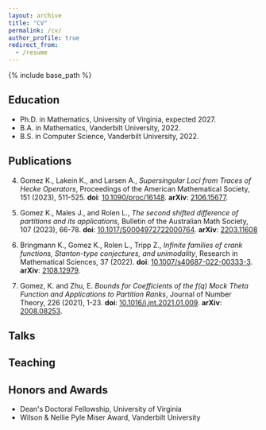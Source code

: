 ```yaml
---
layout: archive
title: "CV"
permalink: /cv/
author_profile: true
redirect_from:
  - /resume
---
```


{% include base_path %}

## Education

* Ph.D. in Mathematics, University of Virginia, expected 2027.
* B.A. in Mathematics, Vanderbilt University, 2022.
* B.S. in Computer Science, Vanderbilt University, 2022.

## Publications

4. Gomez K., Lakein K., and Larsen A., *Supersingular Loci from Traces of Hecke Operators*,
   Proceedings of the American Mathematical Society, 151 (2023), 511-525. **doi**: [10.1090/proc/16148](https://doi.org/10.1090/proc/16148). **arXiv**: [2106.15677](https://arxiv.org/abs/2106.15677).

3. Gomez K., Males J., and Rolen L., *The second shifted difference of partitions and its
   applications*, Bulletin of the Australian Math Society, 107 (2023), 66-78. **doi**: [10.1017/S0004972722000764](https://doi.org/10.1017/S0004972722000764). **arXiv**: [2203.11608](https://arxiv.org/abs/2203.11608)

2. Bringmann K., Gomez K., Rolen L., Tripp Z., *Infinite families of crank functions,
   Stanton-type conjectures, and unimodality*, Research in Mathematical Sciences, 37 (2022). **doi**: [10.1007/s40687-022-00333-3](https://doi.org/10.1007/s40687-022-00333-3). **arXiv**: [2108.12979](https://arxiv.org/abs/2108.12979).

1. Gomez, K. and Zhu, E. *Bounds for Coefficients of the f(q) Mock Theta Function and
   Applications to Partition Ranks*, Journal of Number Theory, 226 (2021), 1-23. **doi**: [10.1016/j.jnt.2021.01.009](https://doi.org/10.1016/j.jnt.2021.01.009). **arXiv**: [2008.08253](https://arxiv.org/abs/2008.08253).

## Talks
  
## Teaching
  
## Honors and Awards

* Dean's Doctoral Fellowship, University of Virginia
* Wilson & Nellie Pyle Miser Award, Vanderbilt University